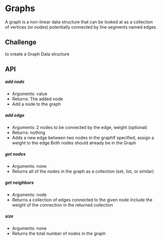 # Graphs
A graph is a non-linear data structure that can be looked at as a collection of vertices (or nodes) potentially connected by line segments named edges.

## Challenge
to create a Graph Data structure


## API

##### **add node**
- Arguments: value
- Returns: The added node
- Add a node to the graph 
##### **add edge**
- Arguments: 2 nodes to be connected by the edge, weight (optional)
- Returns: nothing
- Adds a new edge between two nodes in the graphIf specified, assign a weight to the edge Both nodes should already be in the Graph
##### **get nodes**
- Arguments: none
- Returns all of the nodes in the graph as a collection (set, list, or similar)
##### **get neighbors**
- Arguments: node
- Returns a collection of edges connected to the given node
Include the weight of the connection in the returned collection
##### **size**
- Arguments: none
- Returns the total number of nodes in the graph